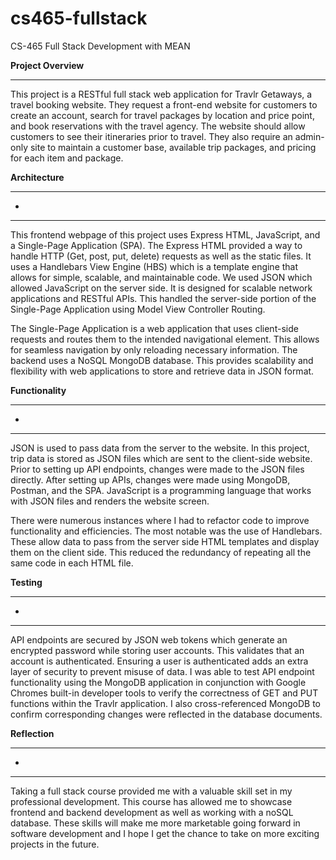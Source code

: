 # cs465-fullstack
CS-465 Full Stack Development with MEAN

**Project Overview**
<hr/>

This project is a RESTful full stack web application for Travlr Getaways, a travel booking website. They request a front-end website for customers to create an account, search for travel packages by location and price point, and book reservations with the travel agency. The website should allow customers to see their itineraries prior to travel. They also require an admin-only site to maintain a customer base, available trip packages, and pricing for each item and package.

**Architecture**
***
-
<hr/>

This frontend webpage of this project uses Express HTML, JavaScript, and a Single-Page Application (SPA). The Express HTML provided a way to handle HTTP (Get, post, put, delete) requests as well as the static files. It uses a Handlebars View Engine (HBS) which is a template engine that allows for simple, scalable, and maintainable code. We used JSON which allowed JavaScript on the server side. It is designed for scalable network applications and RESTful APIs. This handled the server-side portion of the Single-Page Application using Model View Controller Routing.

The Single-Page Application is a web application that uses client-side requests and routes them to the intended navigational element. This allows for seamless navigation by only reloading necessary information. The backend uses a NoSQL MongoDB database. This provides scalability and flexibility with web applications to store and retrieve data in JSON format.  

**Functionality**
***
-
<hr/>
JSON is used to pass data from the server to the website. In this project, trip data is stored as JSON files which are sent to the client-side website. Prior to setting up API endpoints, changes were made to the JSON files directly. After setting up APIs, changes were made using MongoDB, Postman, and the SPA. JavaScript is a programming language that works with JSON files and renders the website screen. 

There were numerous instances where I had to refactor code to improve functionality and efficiencies. The most notable was the use of Handlebars. These allow data to pass from the server side HTML templates and display them on the client side. This reduced the redundancy of repeating all the same code in each HTML file. 

**Testing**
***
-
<hr/>

API endpoints are secured by JSON web tokens which generate an encrypted password while storing user accounts. This validates that an account is authenticated. Ensuring a user is authenticated adds an extra layer of security to prevent misuse of data. I was able to test API endpoint functionality using the MongoDB application in conjunction with Google Chromes built-in developer tools to verify the correctness of GET and PUT functions within the Travlr application. I also cross-referenced MongoDB to confirm corresponding changes were reflected in the database documents.

**Reflection**
***
-
<hr/>

Taking a full stack course provided me with a valuable skill set in my professional development. This course has allowed me to showcase frontend and backend development as well as working with a noSQL database. These skills will make me more marketable going forward in software development and I hope I get the chance to take on more exciting projects in the future.
